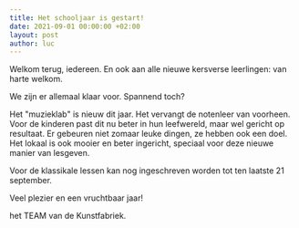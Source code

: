 ```yaml
---
title: Het schooljaar is gestart!
date: 2021-09-01 00:00:00 +02:00
layout: post
author: luc
---
```


Welkom terug, iedereen. En ook aan alle nieuwe kersverse leerlingen: van harte welkom.

We zijn er allemaal klaar voor. Spannend toch?

Het "muzieklab" is nieuw dit jaar. Het vervangt de notenleer van voorheen. Voor de kinderen past dit nu beter in hun leefwereld, maar wel gericht op resultaat. Er gebeuren niet zomaar leuke dingen, ze hebben ook een doel. Het lokaal is ook mooier en beter ingericht, speciaal voor deze nieuwe manier van lesgeven.

Voor de klassikale lessen kan nog ingeschreven worden tot ten laatste 21 september.

Veel plezier en een vruchtbaar jaar!

het TEAM van de Kunstfabriek.
